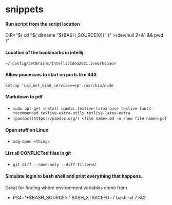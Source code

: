 # snippets

#### Run script from the script location
DIR="$( cd "$( dirname "${BASH_SOURCE[0]}" )" >/dev/null 2>&1 && pwd )"

#### Location of the bookmarks in intellij
`~/.config/JetBrains/IntelliJIdea2021.2/workspace`

#### Allow processes to start on ports like 443
`setcap 'cap_net_bind_service=+ep' /usr/bin/node`

#### Markdown to pdf
- `sudo apt-get install pandoc texlive-latex-base texlive-fonts-recommended texlive-extra-utils texlive-latex-extra`
- `[pandoc](https://pandoc.org/) <file name>.md -o <new file name>.pdf`

#### Open stuff on Linux
- `xdg-open <thing>`

#### List all CONFLICTed files in git
- `git diff --name-only --diff-filter=U`

#### Simulate login to bash shell and print everything that happens.
Great for finding where environment variables come from
- PS4='+$BASH_SOURCE> ' BASH_XTRACEFD=7 bash -xl 7>&2

